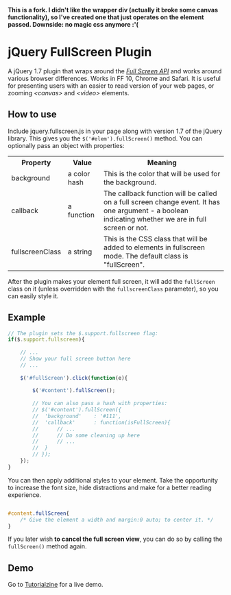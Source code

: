 **This is a fork. I didn't like the wrapper div (actually it broke some
canvas functionality), so I've created one that just operates on the
element passed. Downside: no magic css anymore :'(**

# jQuery FullScreen Plugin

A jQuery 1.7 plugin that wraps around the *[Full Screen API](https://developer.mozilla.org/en/DOM/Using_full-screen_mode)* and works around various browser differences. Works in FF 10, Chrome and Safari. It is useful for presenting users with an easier to read version of your web pages, or zooming *&lt;canvas&gt;* and *&lt;video&gt;* elements.

## How to use

Include jquery.fullscreen.js in your page along with version 1.7 of the jQuery library. This gives you the `$('#elem').fullScreen()` method. You can optionally pass an object with properties:

<table>
	<tr>
		<th>Property</th>
		<th>Value</th>
		<th>Meaning</th>
	</tr>
    <tr>
        <td>background</td>
        <td>a color hash</td>
        <td>This is the color that will be used for the background.</td>
    </tr>
    <tr>
        <td>callback</td>
        <td>a function</td>
        <td>The callback function will be called on a full screen change event. It has one argument - a boolean indicating whether we are in full screen or not.</td>
    </tr>
    <tr>
    	<td>fullscreenClass</td>
    	<td>a string</td>
    	<td>This is the CSS class that will be added to elements in fullscreen mode. The default class is "fullScreen".</td>
    </tr>
</table>

After the plugin makes your element full screen, it will add the `fullScreen` class on it (unless overridden with the `fullscreenClass` parameter), so you can easily style it.

## Example

```js
// The plugin sets the $.support.fullscreen flag:
if($.support.fullscreen){
	
	// ...
	// Show your full screen button here
	// ...
	
	$('#fullScreen').click(function(e){
	
		$('#content').fullScreen();
		
		// You can also pass a hash with properties:
		// $('#content').fullScreen({
		//	'background'	: '#111',
		//	'callback'		: function(isFullScreen){
		//		// ...
		//		// Do some cleaning up here
		//		// ...
		//	}
		// });
	});
}
```

You can then apply additional styles to your element. Take the opportunity to increase the font size, hide distractions and make for a better reading experience.

```css

#content.fullScreen{
	/* Give the element a width and margin:0 auto; to center it. */
}

```

If you later wish **to cancel the full screen view**, you can do so by calling the `fullScreen()` method again.

## Demo

Go to [Tutorialzine](http://tutorialzine.com/2012/02/enhance-your-website-fullscreen-api/) for a live demo.

